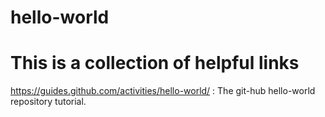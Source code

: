 # hello-world


# This is a collection of helpful links

https://guides.github.com/activities/hello-world/   : The git-hub hello-world repository tutorial.

